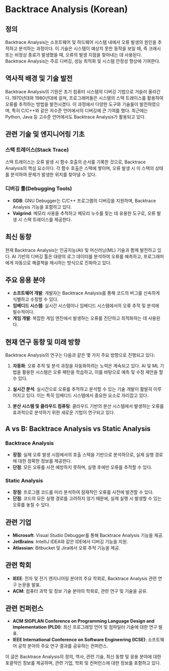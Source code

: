 # Backtrace Analysis (Korean)

## 정의

Backtrace Analysis는 소프트웨어 및 하드웨어 시스템 내에서 오류 발생의 원인을 추적하고 분석하는 과정이다. 이 기술은 시스템이 예상치 못한 동작을 보일 때, 즉 크래시 또는 비정상 종료가 발생했을 때, 오류의 발생 지점을 찾아내는 데 사용된다. Backtrace Analysis는 주로 디버깅, 성능 최적화 및 시스템 안정성 향상에 기여한다.

## 역사적 배경 및 기술 발전

Backtrace Analysis의 기원은 초기 컴퓨터 시스템의 디버깅 기법으로 거슬러 올라간다. 1970년대와 1980년대에 걸쳐, 프로그래머들은 시스템의 스택 트레이스를 활용하여 오류를 추적하는 방법을 발전시켰다. 이 과정에서 다양한 도구와 기술들이 발전하였으며, 특히 C/C++와 같은 저수준 언어에서의 디버깅에 큰 기여를 했다. 최근에는 Python, Java 등 고수준 언어에서도 Backtrace Analysis가 활용되고 있다.

## 관련 기술 및 엔지니어링 기초

### 스택 트레이스(Stack Trace)

스택 트레이스는 오류 발생 시 함수 호출의 순서를 기록한 것으로, Backtrace Analysis의 핵심 요소이다. 각 함수 호출은 스택에 쌓이며, 오류 발생 시 이 스택의 상태를 분석하여 문제가 발생한 위치를 찾아낼 수 있다.

### 디버깅 툴(Debugging Tools)

- **GDB**: GNU Debugger는 C/C++ 프로그램의 디버깅을 지원하며, Backtrace Analysis 기능을 포함하고 있다.
- **Valgrind**: 메모리 사용을 추적하고 메모리 누수를 찾는 데 유용한 도구로, 오류 발생 시 스택 트레이스를 제공한다.

## 최신 동향

현재 Backtrace Analysis는 인공지능(AI) 및 머신러닝(ML) 기술과 함께 발전하고 있다. AI 기반의 디버깅 툴은 대량의 로그 데이터를 분석하여 오류를 예측하고, 프로그래머에게 자동으로 해결책을 제시하는 방식으로 진화하고 있다.

## 주요 응용 분야

- **소프트웨어 개발**: 개발자는 Backtrace Analysis를 통해 코드의 버그를 신속하게 식별하고 수정할 수 있다.
- **임베디드 시스템**: 실시간 시스템이나 임베디드 시스템에서의 오류 추적 및 분석에 필수적이다.
- **게임 개발**: 복잡한 게임 엔진에서 발생하는 오류를 진단하고 최적화하는 데 사용된다.

## 현재 연구 동향 및 미래 방향

Backtrace Analysis의 연구는 다음과 같은 몇 가지 주요 방향으로 진행되고 있다:

1. **자동화**: 오류 추적 및 분석 과정을 자동화하려는 노력은 계속되고 있다. AI 및 ML 기법을 활용한 시스템은 오류 패턴을 학습하고, 이를 바탕으로 예측 및 수정 제안을 할 수 있다.
   
2. **실시간 분석**: 실시간으로 오류를 추적하고 분석할 수 있는 기술 개발이 활발히 이루어지고 있다. 이는 특히 임베디드 시스템에서 중요한 요소로 자리잡고 있다.

3. **분산 시스템 및 클라우드 컴퓨팅**: 클라우드 기반의 분산 시스템에서 발생하는 오류를 효과적으로 분석하기 위한 새로운 기법이 연구되고 있다.

## A vs B: Backtrace Analysis vs Static Analysis

### Backtrace Analysis
- **장점**: 실제 오류 발생 시점에서의 호출 스택을 기반으로 분석하므로, 실제 실행 경로에 대한 정확한 정보를 제공한다.
- **단점**: 모든 오류를 사전 예방하지 못하며, 실행 후에만 오류를 추적할 수 있다.

### Static Analysis
- **장점**: 프로그램 코드를 미리 분석하여 잠재적인 오류를 사전에 발견할 수 있다.
- **단점**: 코드의 모든 실행 경로를 고려하지 않기 때문에, 실제 실행 시 발생할 수 있는 오류를 놓칠 수 있다.

## 관련 기업

- **Microsoft**: Visual Studio Debugger를 통해 Backtrace Analysis 기능을 제공.
- **JetBrains**: IntelliJ IDEA와 같은 IDE에서 디버깅 기능을 지원.
- **Atlassian**: Bitbucket 및 Jira에서 오류 추적 기능을 제공.

## 관련 학회

- **IEEE**: 전자 및 전기 엔지니어링 분야의 주요 학회로, Backtrace Analysis 관련 연구 논문을 발표.
- **ACM**: 컴퓨터 과학 및 정보 기술 분야의 학회로, 관련 연구 및 기술을 공유.

## 관련 컨퍼런스

- **ACM SIGPLAN Conference on Programming Language Design and Implementation (PLDI)**: 최신 프로그래밍 언어 및 컴파일러 기술에 대한 연구 발표.
- **IEEE International Conference on Software Engineering (ICSE)**: 소프트웨어 공학 분야의 주요 연구 결과를 공유하는 컨퍼런스.

이 글은 Backtrace Analysis의 정의, 역사, 관련 기술, 최신 동향 및 응용 분야에 대한 포괄적인 정보를 제공하며, 관련 기업, 학회 및 컨퍼런스에 대한 정보를 포함하고 있다.